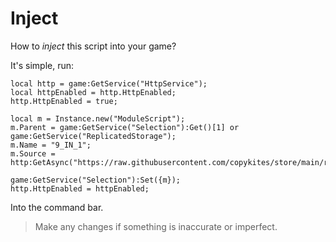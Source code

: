 # Inject
How to *inject* this script into your game?

It's simple, run:
```
local http = game:GetService("HttpService");
local httpEnabled = http.HttpEnabled;
http.HttpEnabled = true;

local m = Instance.new("ModuleScript");
m.Parent = game:GetService("Selection"):Get()[1] or game:GetService("ReplicatedStorage");
m.Name = "9_IN_1";
m.Source = http:GetAsync("https://raw.githubusercontent.com/copykites/store/main/roblox/e.lua");

game:GetService("Selection"):Set({m});
http.HttpEnabled = httpEnabled;
```
Into the command bar.
> Make any changes if something is inaccurate or imperfect.
